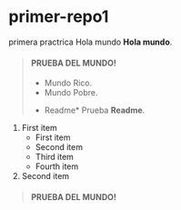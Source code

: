# primer-repo1
primera practrica
Hola mundo  **Hola mundo**.
> #### PRUEBA DEL MUNDO!
>
> - Mundo Rico.
> - Mundo Pobre.
>
>  *  Readme* Prueba  **Readme**.
1. First item
    - First item
    - Second item
    - Third item
    - Fourth item
2. Second item
> #### PRUEBA DEL MUNDO!

